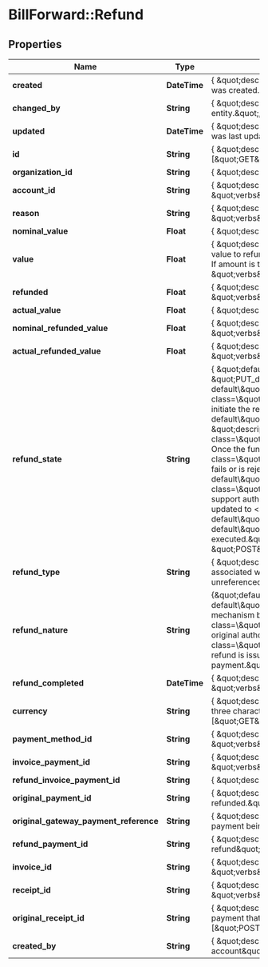 # BillForward::Refund

## Properties
Name | Type | Description | Notes
------------ | ------------- | ------------- | -------------
**created** | **DateTime** | { \&quot;description\&quot; : \&quot;The UTC DateTime when the object was created.\&quot;, \&quot;verbs\&quot;:[] } | [optional] 
**changed_by** | **String** | { \&quot;description\&quot; : \&quot;ID of the user who last updated the entity.\&quot;, \&quot;verbs\&quot;:[] } | [optional] 
**updated** | **DateTime** | { \&quot;description\&quot; : \&quot;The UTC DateTime when the object was last updated.\&quot;, \&quot;verbs\&quot;:[] } | [optional] 
**id** | **String** | { \&quot;description\&quot; : \&quot;\&quot;, \&quot;verbs\&quot;:[\&quot;GET\&quot;, \&quot;PUT\&quot;] } | [optional] 
**organization_id** | **String** | { \&quot;description\&quot; : \&quot;\&quot;, \&quot;verbs\&quot;:[] } | [optional] 
**account_id** | **String** | { \&quot;description\&quot; : \&quot;Identifier of account to refund.\&quot;, \&quot;verbs\&quot;:[\&quot;GET\&quot;] } | [optional] 
**reason** | **String** | { \&quot;description\&quot; : \&quot;The reason for the refund.\&quot;, \&quot;verbs\&quot;:[\&quot;GET\&quot;] } | [optional] 
**nominal_value** | **Float** | { \&quot;description\&quot; : \&quot;\&quot;, \&quot;verbs\&quot;:[] } | 
**value** | **Float** | { \&quot;description\&quot; : \&quot;Positive decimal representing the total value to refund. This is at most the amount un-refunded on the payment. If amount is the total payment amount is refunded.\&quot;, \&quot;verbs\&quot;:[\&quot;POST\&quot;,\&quot;GET\&quot;] } | [optional] 
**refunded** | **Float** | { \&quot;description\&quot; : \&quot;Value refunded\&quot;, \&quot;verbs\&quot;:[\&quot;GET\&quot;] } | [optional] 
**actual_value** | **Float** | { \&quot;description\&quot; : \&quot;\&quot;, \&quot;verbs\&quot;:[] } | 
**nominal_refunded_value** | **Float** | { \&quot;description\&quot; : \&quot;Nominal value refunded.\&quot;, \&quot;verbs\&quot;:[] } | 
**actual_refunded_value** | **Float** | { \&quot;description\&quot; : \&quot;Refunded amount\&quot;, \&quot;verbs\&quot;:[] } | 
**refund_state** | **String** | { \&quot;default\&quot; : \&quot;AwaitingRefund\&quot;, \&quot;PUT_description\&quot; : \&quot;&lt;span class&#x3D;\\\&quot;label label-default\\\&quot;&gt;Pending&lt;/span&gt; refunds can be set to &lt;span class&#x3D;\\\&quot;label label-default\\\&quot;&gt;AwaitingRefund&lt;/span&gt; to initiate the refund or &lt;span class&#x3D;\\\&quot;label label-default\\\&quot;&gt;Cancelled&lt;/span&gt; to stop the refund.\&quot;, \&quot;description\&quot; : \&quot;Initially a refund is in the &lt;span class&#x3D;\\\&quot;label label-default\\\&quot;&gt;AwaitingRefund&lt;/span&gt; state. Once the funds are successfully returned the state is &lt;span class&#x3D;\\\&quot;label label-default\\\&quot;&gt;Refunded&lt;/span&gt;. If the refund fails or is rejected is it set as &lt;span class&#x3D;\\\&quot;label label-default\\\&quot;&gt;Failed&lt;/span&gt;. Refunds can be set to a &lt;span class&#x3D;\\\&quot;label label-default\\\&quot;&gt;Pending&lt;/span&gt; state to support authorization flows, and will leave the refund pending until updated to &lt;span class&#x3D;\\\&quot;label label-default\\\&quot;&gt;AwaitingRefund&lt;/span&gt;. &lt;span class&#x3D;\\\&quot;label label-default\\\&quot;&gt;Cancelled&lt;/span&gt; is when a refund will not be executed.\&quot;, \&quot;verbs\&quot;:[\&quot;GET\&quot;, \&quot;POST\&quot;, \&quot;PUT\&quot;] } | 
**refund_type** | **String** | { \&quot;description\&quot; : \&quot;This is the type of refund. Refunds are associated with either an invoice and payment, a payment or unreferenced.\&quot;, \&quot;verbs\&quot;:[] } | 
**refund_nature** | **String** | {\&quot;default\&quot;:\&quot;&lt;span class&#x3D;\\\&quot;label label-default\\\&quot;&gt;SingleAttempt&lt;/span&gt;\&quot;,\&quot;description\&quot;:The mechanism by which credit is returned to the customer:&lt;br&gt;&lt;span class&#x3D;\\\&quot;label label-default\\\&quot;&gt;Void&lt;/span&gt; &amp;mdash; The original authorized payment is voided before capture.&lt;br&gt;&lt;span class&#x3D;\\\&quot;label label-default\\\&quot;&gt;Refund&lt;/span&gt; &amp;mdash; A refund is issued against an already-captured payment.\&quot;,\&quot;verbs\&quot;:[\&quot;GET\&quot;]} | 
**refund_completed** | **DateTime** | { \&quot;description\&quot; : \&quot;When the refund was completed\&quot;, \&quot;verbs\&quot;:[\&quot;GET\&quot;] } | [optional] 
**currency** | **String** | { \&quot;description\&quot; : \&quot;Currency of the refund specified by a three character ISO 4217 currency code.\&quot;, \&quot;verbs\&quot;:[\&quot;GET\&quot;] } | 
**payment_method_id** | **String** | { \&quot;description\&quot; : \&quot;Payment method to refund from\&quot;, \&quot;verbs\&quot;:[\&quot;GET\&quot;] } | [optional] 
**invoice_payment_id** | **String** | { \&quot;description\&quot; : \&quot;Invoice payment to refund\&quot;, \&quot;verbs\&quot;:[\&quot;POST\&quot;, \&quot;GET\&quot;] } | [optional] 
**refund_invoice_payment_id** | **String** | { \&quot;description\&quot; : \&quot;\&quot;, \&quot;verbs\&quot;:[] } | [optional] 
**original_payment_id** | **String** | { \&quot;description\&quot; : \&quot;Original payment being refunded.\&quot;, \&quot;verbs\&quot;:[\&quot;GET\&quot;] } | [optional] 
**original_gateway_payment_reference** | **String** | { \&quot;description\&quot; : \&quot;Reference in the gateway to the payment being refunded.\&quot;, \&quot;verbs\&quot;:[\&quot;GET\&quot;] } | [optional] 
**refund_payment_id** | **String** | { \&quot;description\&quot; : \&quot;Identifier for the payment used to refund\&quot;, \&quot;verbs\&quot;:[\&quot;GET\&quot;] } | [optional] 
**invoice_id** | **String** | { \&quot;description\&quot; : \&quot;Invoice to refund.\&quot;, \&quot;verbs\&quot;:[\&quot;POST\&quot;,\&quot;GET\&quot;] } | [optional] 
**receipt_id** | **String** | { \&quot;description\&quot; : \&quot;ID of the receipt for this refund.\&quot;, \&quot;verbs\&quot;:[\&quot;POST\&quot;,\&quot;GET\&quot;] } | [optional] 
**original_receipt_id** | **String** | { \&quot;description\&quot; : \&quot;ID of the receipt for the successful payment that this entity refunds.\&quot;, \&quot;verbs\&quot;:[\&quot;POST\&quot;,\&quot;GET\&quot;] } | [optional] 
**created_by** | **String** | { \&quot;description\&quot; : \&quot;Refund requested by this account\&quot;, \&quot;verbs\&quot;:[\&quot;GET\&quot;] } | [optional] 


